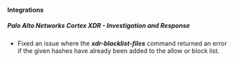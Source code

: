 
#### Integrations
##### Palo Alto Networks Cortex XDR - Investigation and Response
- Fixed an issue where the ***xdr-blacklist-files*** command returned an error if the given hashes have already been added to the allow or block list.

